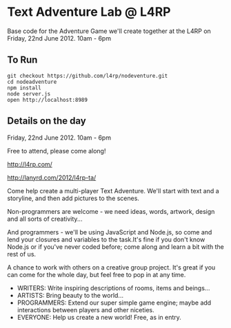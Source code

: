 Text Adventure Lab @ L4RP
=========================

Base code for the Adventure Game we'll create together at the L4RP on Friday, 22nd June 2012. 10am - 6pm

To Run
------

```
git checkout https://github.com/l4rp/nodeventure.git
cd nodeadventure
npm install
node server.js
open http://localhost:8989
```

Details on the day
------------------

Friday, 22nd June 2012. 10am - 6pm

Free to attend, please come along!

http://l4rp.com/

http://lanyrd.com/2012/l4rp-ta/

Come help create a multi-player Text Adventure. We'll start with text and a storyline, and then add pictures to the scenes.

Non-programmers are welcome - we need ideas, words, artwork, design and all sorts of creativity...

And programmers - we'll be using JavaScript and Node.js, so come and lend your closures and variables to the task.It's fine if you don't know Node.js or if you've never coded before; come along and learn a bit with the rest of us.

A chance to work with others on a creative group project. It's great if you can come for the whole day, but feel free to pop in at any time.

 - WRITERS: Write inspiring descriptions of rooms, items and beings...     
 - ARTISTS: Bring beauty to the world...
 - PROGRAMMERS: Extend our super simple game engine; maybe add interactions between players and other niceties.
 - EVERYONE: Help us create a new world! Free, as in entry.